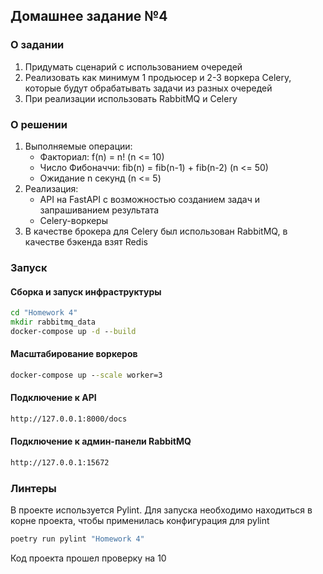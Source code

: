 ## Домашнее задание №4

### О задании
1. Придумать сценарий с использованием очередей
2. Реализовать как минимум 1 продьюсер и 2-3 воркера Celery, которые будут обрабатывать задачи из разных очередей
3. При реализации использовать RabbitMQ и Celery

### О решении
1. Выполняемые операции:
   - Факториал: f(n) = n! (n <= 10)
   - Число Фибоначчи: fib(n) = fib(n-1) + fib(n-2) (n <= 50)
   - Ожидание n секунд (n <= 5)
2. Реализация:
    - API на FastAPI с возможностью созданием задач и запрашиванием результата
    - Celery-воркеры
3. В качестве брокера для Celery был использован RabbitMQ, в качестве бэкенда взят Redis

### Запуск
#### Сборка и запуск инфраструктуры
```cmd
cd "Homework 4"
mkdir rabbitmq_data
docker-compose up -d --build
```
#### Масштабирование воркеров
```cmd
docker-compose up --scale worker=3
```

#### Подключение к API
```cmd
http://127.0.0.1:8000/docs
```
#### Подключение к админ-панели RabbitMQ
```cmd
http://127.0.0.1:15672
```

### Линтеры
В проекте используется Pylint. Для запуска необходимо находиться в корне проекта, чтобы применилась конфигурация для pylint
```cmd
poetry run pylint "Homework 4"
```
Код проекта прошел проверку на 10